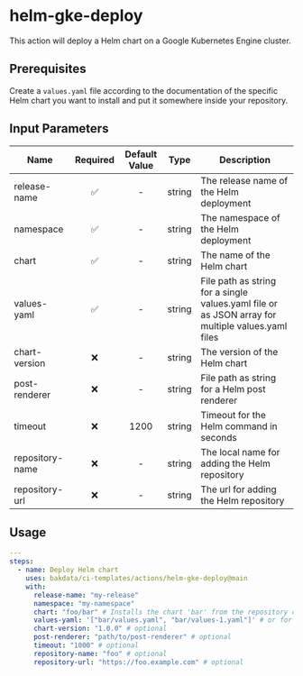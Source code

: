 # helm-gke-deploy

This action will deploy a Helm chart on a Google Kubernetes Engine cluster.

## Prerequisites

Create a `values.yaml` file according to the documentation of the specific Helm chart you want to install and put it somewhere inside your repository.

## Input Parameters

| Name            | Required | Default Value |  Type  | Description                                                                                       |
| --------------- | :------: | :-----------: | :----: | ------------------------------------------------------------------------------------------------- |
| release-name    |    ✅    |       -       | string | The release name of the Helm deployment                                                           |
| namespace       |    ✅    |       -       | string | The namespace of the Helm deployment                                                              |
| chart           |    ✅    |       -       | string | The name of the Helm chart                                                                        |
| values-yaml     |    ✅    |       -       | string | File path as string for a single values.yaml file or as JSON array for multiple values.yaml files |
| chart-version   |    ❌    |       -       | string | The version of the Helm chart                                                                     |
| post-renderer   |    ❌    |       -       | string | File path as string for a Helm post renderer                                                      |
| timeout         |    ❌    |     1200      | string | Timeout for the Helm command in seconds                                                           |
| repository-name |    ❌    |       -       | string | The local name for adding the Helm repository                                                     |
| repository-url  |    ❌    |       -       | string | The url for adding the Helm repository                                                            |

## Usage

```yaml
---
steps:
  - name: Deploy Helm chart
    uses: bakdata/ci-templates/actions/helm-gke-deploy@main
    with:
      release-name: "my-release"
      namespace: "my-namespace"
      chart: "foo/bar" # Installs the chart 'bar' from the repository called 'foo'
      values-yaml: '["bar/values.yaml", "bar/values-1.yaml"]' # or for a single value file just as a string: "bar/values.yaml"
      chart-version: "1.0.0" # optional
      post-renderer: "path/to/post-renderer" # optional
      timeout: "1000" # optional
      repository-name: "foo" # optional
      repository-url: "https://foo.example.com" # optional
```
